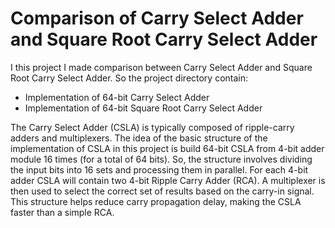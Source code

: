 # Comparison of Carry Select Adder and Square Root Carry Select Adder

I this project I made comparison between Carry Select Adder and Square Root Carry Select Adder. So the project directory contain:
- Implementation of 64-bit Carry Select Adder
- Implementation of 64-bit Square Root Carry Select Adder

The Carry Select Adder (CSLA) is typically composed of ripple-carry adders and multiplexers. The idea of the basic structure of the implementation of CSLA in this project is build 64-bit CSLA from 4-bit adder module 16 times (for a total of 64 bits). So, the structure involves dividing the input bits into 16 sets and processing them in parallel. For each 4-bit adder CSLA will contain two 4-bit Ripple Carry Adder (RCA). A multiplexer is then used to select the correct set of results based on the carry-in signal. This structure helps reduce carry propagation delay, making the CSLA faster than a simple RCA.